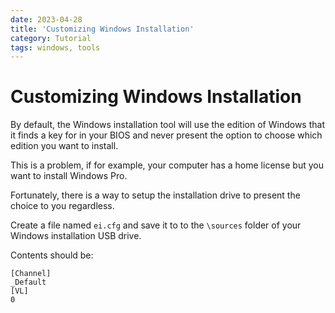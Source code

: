 ```yaml
---
date: 2023-04-28
title: 'Customizing Windows Installation'
category: Tutorial
tags: windows, tools
---
```


# Customizing Windows Installation

By default, the Windows installation tool will use the edition of Windows that it finds a key for in your BIOS and never present the option to choose which edition you want to install.

This is a problem, if for example, your computer has a home license but you want to install Windows Pro.

Fortunately, there is a way to setup the installation drive to present the choice to you regardless.

Create a file named `ei.cfg` and save it to to the `\sources` folder of your Windows installation USB drive.

Contents should be:

```
[Channel]
_Default
[VL]
0
```
